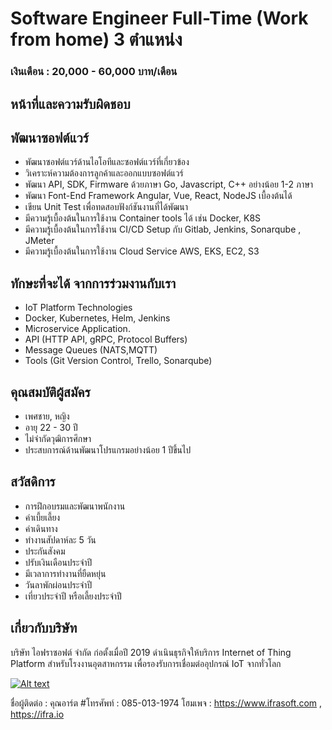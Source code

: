 # Software Engineer Full-Time (Work from home) 3 ตำแหน่ง

### เงินเดือน : 20,000 - 60,000 บาท/เดือน

## หน้าที่และความรับผิดชอบ
## พัฒนาซอฟต์แวร์
- พัฒนาซอฟต์แวร์ด้านไอโอทีและซอฟต์แวร์ที่เกี่ยวข้อง
- วิเคราะห์ความต้องการลูกค้าและออกแบบซอฟต์แวร์
- พัฒนา API, SDK, Firmware ด้วยภาษา Go, Javascript, C++ อย่างน้อย 1-2 ภาษา
- พัฒนา Font-End Framework Angular, Vue, React, NodeJS เบื้องต้นได้
- เขียน Unit Test เพื่อทดสอบฟังก์ชันงานที่ได้พัฒนา
- มีความรู้เบื้องต้นในการใช้งาน Container tools ได้ เช่น Docker, K8S
- มีความรู้เบื้องต้นในการใช้งาน CI/CD Setup กับ Gitlab, Jenkins, Sonarqube , JMeter
- มีความรู้เบื้องต้นในการใช้งาน Cloud Service AWS, EKS, EC2, S3

## ทักษะที่จะได้ จากการร่วมงานกับเรา
- IoT Platform Technologies
- Docker, Kubernetes, Helm, Jenkins
- Microservice Application.
- API (HTTP API, gRPC, Protocol Buffers)
- Message Queues (NATS,MQTT)
- Tools (Git Version Control, Trello, Sonarqube)

## คุณสมบัติผู้สมัคร
- เพศชาย, หญิง
- อายุ 22 - 30 ปี
- ไม่จำกัดวุฒิการศึกษา
- ประสบการณ์ด้านพัฒนาโปรแกรมอย่างน้อย 1 ปีขึ้นไป

## สวัสดิการ
- การฝึกอบรมและพัฒนาพนักงาน
- ค่าเบี้ยเลี้ยง
- ค่าเดินทาง 
- ทำงานสัปดาห์ละ 5 วัน
- ประกันสังคม
- ปรับเงินเดือนประจำปี
- มีเวลาการทำงานที่ยืดหยุ่น
- วันลาพักผ่อนประจำปี
- เที่ยวประจำปี หรือเลี้ยงประจำปี
 
## เกี่ยวกับบริษัท
   บริษัท ไอฟราซอฟต์ จำกัด ก่อตั้งเมื่อปี 2019 ดำเนินธุรกิจให้บริการ Internet of Thing Platform สำหรับโรงงานอุตสาหกรรม เพื่อรองรับการเชื่อมต่ออุปกรณ์ IoT จากทั่วโลก
  
  
  
   [![Alt text](https://i.ytimg.com/vi/lZU9m1K04ok/hqdefault.jpg)](https://www.youtube.com/watch?v=lZU9m1K04ok)
   
   
   
   
 
ชื่อผู้ติดต่อ : คุณอาร์ต
#โทรศัพท์ : 085-013-1974
โฮมเพจ : https://www.ifrasoft.com , https://ifra.io
